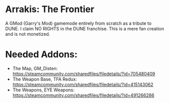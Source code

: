 # Arrakis: The Frontier
A GMod (Garry's Mod) gamemode entirely from scratch as a tribute to DUNE. I claim NO RIGHTS in the DUNE franchise. This is a mere fan creation and is not monetized.

# Needed Addons:
- The Map, GM_Disten: https://steamcommunity.com/sharedfiles/filedetails/?id=705480409
- The Weapon Base, TFA Redux: https://steamcommunity.com/sharedfiles/filedetails/?id=415143062  
- The Weapons, EYE Weapons: https://steamcommunity.com/sharedfiles/filedetails/?id=491266286  
